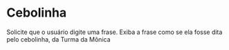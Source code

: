 # Cebolinha
Solicite que o usuário digite uma frase. Exiba a frase como se ela fosse dita pelo cebolinha, da Turma da Mônica
